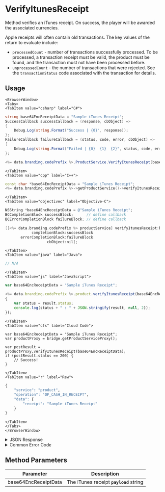 # VerifyItunesReceipt

Method verifies an iTunes receipt. On success, the player will be awarded the associated currencies.




Apple receipts will often contain old transactions. The key values of the return to evaluate include:

* `processedCount` - number of transactions successfully processed. To be processed, a transaction receipt must be valid, the product must be found, and the transaction must not have been processed before.
* `unprocessedCount` - the number of transactions that were rejected. See the `transactionStatus` code associated with the transaction for details.

<PartialServop service_name="product" operation_name="OP_CASH_IN_RECEIPT" />

## Usage

```mdx-code-block
<BrowserWindow>
<Tabs>
<TabItem value="csharp" label="C#">
```

```csharp
string base64EncReceiptData = "Sample iTunes Receipt";
SuccessCallback successCallback = (response, cbObject) =>
{
    Debug.Log(string.Format("Success | {0}", response));
};
FailureCallback failureCallback = (status, code, error, cbObject) =>
{
    Debug.Log(string.Format("Failed | {0}  {1}  {2}", status, code, error));
};

<%= data.branding.codePrefix %>.ProductService.VerifyItunesReceipt(base64EncReceiptData, successCallback, failureCallback);
```

```mdx-code-block
</TabItem>
<TabItem value="cpp" label="C++">
```

```cpp
const char *base64EncReceiptData = "Sample iTunes Receipt";
<%= data.branding.codePrefix %>->getProductService()->verifyItunesReceipt(base64EncReceiptData, this);
```

```mdx-code-block
</TabItem>
<TabItem value="objectivec" label="Objective-C">
```

```objectivec
NSString *base64EncReceiptData = @"Sample iTunes Receipt";
BCCompletionBlock successBlock;      // define callback
BCErrorCompletionBlock failureBlock; // define callback

[[<%= data.branding.codePrefix %> productService] verifyItunesReceipt:base64EncReceiptData
            completionBlock:successBlock
       errorCompletionBlock:failureBlock
                   cbObject:nil];
```

```mdx-code-block
</TabItem>
<TabItem value="java" label="Java">
```

```java
// N/A
```

```mdx-code-block
</TabItem>
<TabItem value="js" label="JavaScript">
```

```javascript
var base64EncReceiptData = "Sample iTunes Receipt";

<%= data.branding.codePrefix %>.product.verifyItunesReceipt(base64EncReceiptData, result =>
{
	var status = result.status;
	console.log(status + " : " + JSON.stringify(result, null, 2));
});
```

```mdx-code-block
</TabItem>
<TabItem value="cfs" label="Cloud Code">
```

```cfscript
var base64EncReceiptData = "Sample iTunes Receipt";
var productProxy = bridge.getProductServiceProxy();

var postResult = productProxy.verifyItunesReceipt(base64EncReceiptData);
if (postResult.status == 200) {
    // Success!
}
```

```mdx-code-block
</TabItem>
<TabItem value="r" label="Raw">
```

```r
{
	"service": "product",
	"operation": "OP_CASH_IN_RECEIPT",
	"data": {
		"receipt": "Sample iTunes Receipt"
	}
}
```

```mdx-code-block
</TabItem>
</Tabs>
</BrowserWindow>
```

<details>
<summary>JSON Response</summary>

```json
{
    "status": 200,
    "data": {
        "status": 0,
        "playerCurrency": {
            "updatedAt": 1473060489422,
            "currencyMap": {
                "Coin": {
                    "purchased": 0,
                    "balance": 1000,
                    "consumed": 0,
                    "awarded": 1000
                }
            },
            "playerId": "c7acba9c-91f7-473b-b841-33ed8c170b7c",
            "createdAt": 1472813596516
        },
        "appleReceipt": "xxx",
        "transactionSummary": {
            "processedCount": 1,
            "unprocessedCount": 0,
            "transactionDetails": [
                {
                    "original_transaction_id": "1000000234728140",
                    "product_id": "Coins100",
                    "purchase_date_ms": 1473325498000,
                    "quantity": 1,
                    "purchase_date": "2016-09-08 09:04:58 Etc/GMT",
                    "transactionStatus": 0,
                    "transaction_id": "1000000234728140"
                }
            ]
        },
        "server_time": 1473325588695
    }
}
```
</details>

<details>
<summary>Common Error Code</summary>

### Status Codes
Code | Name | Description
---- | ---- | -----------
0 | STATUS_OK | Successfully verified, new currencies awarded.
100 | STATUS_FAILED_ALREADY_PROCESSED | Already verified and awarded currencies.
101 | STATUS_FAILED_NO_ITUNES_PRODUCT_ID | The product id is not configured in iTunes Connect for this app. *This is likely a fraud attempt.*
102 | STATUS_FAILED_PRODUCT_NOT_FOUND | iTunes product id exists, but cannot locate the product in <%= data.branding.productName %> Product Inventory. *This is likely a configuration error in the <%= data.branding.productName %> product - double-check the iTunes price settings for the product.**

</details>


## Method Parameters
Parameter | Description
--------- | -----------
base64EncReceiptData | The iTunes receipt **`payload`** string


